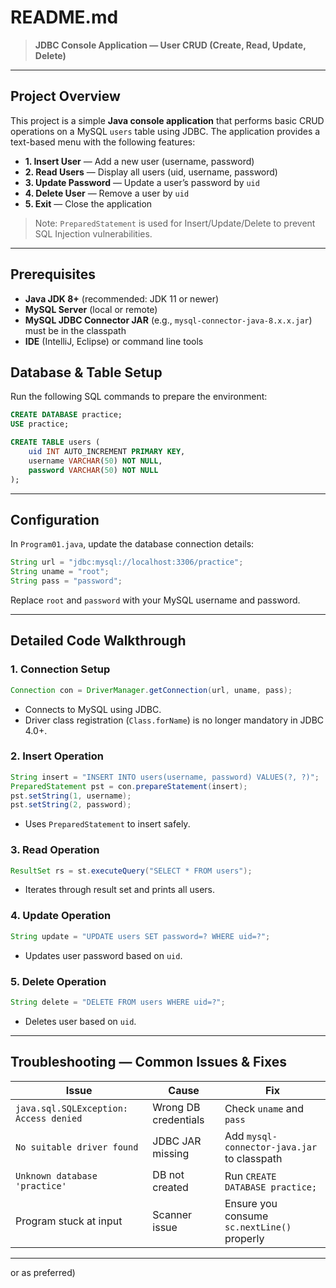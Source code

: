 # README.md

> **JDBC Console Application — User CRUD (Create, Read, Update, Delete)**

---

## Project Overview

This project is a simple **Java console application** that performs basic CRUD operations on a MySQL `users` table using JDBC. The application provides a text-based menu with the following features:

* **1. Insert User** — Add a new user (username, password)
* **2. Read Users** — Display all users (uid, username, password)
* **3. Update Password** — Update a user’s password by `uid`
* **4. Delete User** — Remove a user by `uid`
* **5. Exit** — Close the application

> Note: `PreparedStatement` is used for Insert/Update/Delete to prevent SQL Injection vulnerabilities.

---

## Prerequisites

* **Java JDK 8+** (recommended: JDK 11 or newer)
* **MySQL Server** (local or remote)
* **MySQL JDBC Connector JAR** (e.g., `mysql-connector-java-8.x.x.jar`) must be in the classpath
* **IDE** (IntelliJ, Eclipse) or command line tools



## Database & Table Setup

Run the following SQL commands to prepare the environment:

```sql
CREATE DATABASE practice;
USE practice;

CREATE TABLE users (
    uid INT AUTO_INCREMENT PRIMARY KEY,
    username VARCHAR(50) NOT NULL,
    password VARCHAR(50) NOT NULL
);
```

---

## Configuration

In `Program01.java`, update the database connection details:

```java
String url = "jdbc:mysql://localhost:3306/practice";
String uname = "root";
String pass = "password";
```

Replace `root` and `password` with your MySQL username and password.

---



## Detailed Code Walkthrough

### 1. Connection Setup

```java
Connection con = DriverManager.getConnection(url, uname, pass);
```

* Connects to MySQL using JDBC.
* Driver class registration (`Class.forName`) is no longer mandatory in JDBC 4.0+.

### 2. Insert Operation

```java
String insert = "INSERT INTO users(username, password) VALUES(?, ?)";
PreparedStatement pst = con.prepareStatement(insert);
pst.setString(1, username);
pst.setString(2, password);
```

* Uses `PreparedStatement` to insert safely.

### 3. Read Operation

```java
ResultSet rs = st.executeQuery("SELECT * FROM users");
```

* Iterates through result set and prints all users.

### 4. Update Operation

```java
String update = "UPDATE users SET password=? WHERE uid=?";
```

* Updates user password based on `uid`.

### 5. Delete Operation

```java
String delete = "DELETE FROM users WHERE uid=?";
```

* Deletes user based on `uid`.

---

## Troubleshooting — Common Issues & Fixes

| Issue                                  | Cause                | Fix                                         |
| -------------------------------------- | -------------------- | ------------------------------------------- |
| `java.sql.SQLException: Access denied` | Wrong DB credentials | Check `uname` and `pass`                    |
| `No suitable driver found`             | JDBC JAR missing     | Add `mysql-connector-java.jar` to classpath |
| `Unknown database 'practice'`          | DB not created       | Run `CREATE DATABASE practice;`             |
| Program stuck at input                 | Scanner issue        | Ensure you consume `sc.nextLine()` properly |

---

 or as preferred)

